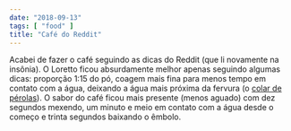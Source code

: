 ```yaml
---
date: "2018-09-13"
tags: [ "food" ]
title: "Café do Reddit"
---
```

Acabei de fazer o café seguindo as dicas do Reddit (que li novamente na insônia). O Loretto ficou absurdamente melhor apenas seguindo algumas dicas: proporção 1:15 do pó, coagem mais fina para menos tempo em contato com a água, deixando a água mais próxima da fervura (o [colar de pérolas](https://pt.m.wikihow.com/Verificar-a-Temperatura-da-%C3%81gua-Sem-um-Term%C3%B4metro?amp=1)). O sabor do café ficou mais presente (menos aguado) com dez segundos mexendo, um minuto e meio em contato com a água desde o começo e trinta segundos baixando o êmbolo.
